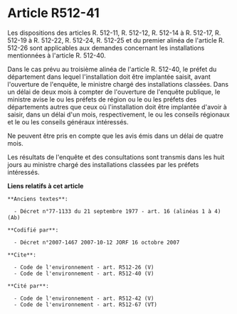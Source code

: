 # Article R512-41

Les dispositions des articles R. 512-11, R. 512-12, R. 512-14 à R. 512-17, R. 512-19 à R. 512-22, R. 512-24, R. 512-25 et du
premier alinéa de l'article R. 512-26 sont applicables aux demandes concernant les installations mentionnées à l'article R.
512-40.

Dans le cas prévu au troisième alinéa de l'article R. 512-40, le préfet du département dans lequel l'installation doit être
implantée saisit, avant l'ouverture de l'enquête, le ministre chargé des installations classées. Dans un délai de deux mois à
compter de l'ouverture de l'enquête publique, le ministre avise le ou les préfets de région ou le ou les préfets des
départements autres que ceux où l'installation doit être implantée d'avoir à saisir, dans un délai d'un mois, respectivement,
le ou les conseils régionaux et le ou les conseils généraux intéressés.

Ne peuvent être pris en compte que les avis émis dans un délai de quatre mois.

Les résultats de l'enquête et des consultations sont transmis dans les huit jours au ministre chargé des installations
classées par les préfets intéressés.

**Liens relatifs à cet article**

	**Anciens textes**:

	  - Décret n°77-1133 du 21 septembre 1977 - art. 16 (alinéas 1 à 4) (Ab)

	**Codifié par**:

	  - Décret n°2007-1467 2007-10-12 JORF 16 octobre 2007

	**Cite**:

	  - Code de l'environnement - art. R512-26 (V)
	  - Code de l'environnement - art. R512-40 (V)

	**Cité par**:

	  - Code de l'environnement - art. R512-42 (V)
	  - Code de l'environnement - art. R512-67 (VT)
